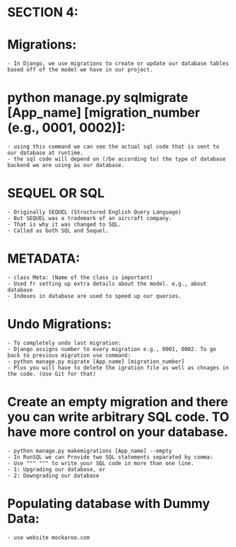 # SECTION 4:
# Migrations:
	- In Django, we use migrations to create or update our database tables based off of the model we have in our project.

# python manage.py sqlmigrate [App_name] [migration_number (e.g., 0001, 0002)]:
	- using this command we can see the actual sql code that is sent to our database at runtime. 
	- the sql code will depend on (/be according to) the type of database backend we are using as our database.

# SEQUEL OR SQL
	- Originally SEQUEL (Structured English Query Language)
	- But SEQUEL was a trademark of an aircraft company.
	- That is why it was changed to SQL.
	- Called as both SQL and Sequel.

# METADATA:
	- class Meta: (Name of the class is important)
	- Used fr setting up extra details about the model. e,g., about database
	- Indexes in database are used to speed up our queries. 

# Undo Migrations:
	- To completely undo last migration:
	- Django assigns number to every migration e.g., 0001, 0002. To go back to previous migration use command:
	- python manage.py migrate [App_name] [migration_number] 
	- Plus you will have to delete the igration file as well as chnages in the code. (Use Git for that)

# Create an empty migration and there you can write arbitrary SQL code. TO have more control on your database.
	- python manage.py makemigrations [App_name] --empty
	- In RunSQL we can Provide two SQL statements separated by comma:
	- Use """ """ to write your SQL code in more than one line. 
	- 1: Upgrading our database, or
	- 2: Downgrading our database

# Populating database with Dummy Data:
	- use website mockaroo.com